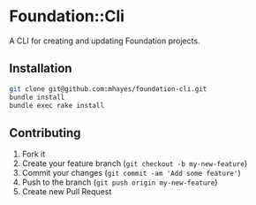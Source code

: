 # Foundation::Cli

A CLI for creating and updating Foundation projects.

## Installation

```bash
git clone git@github.com:mhayes/foundation-cli.git
bundle install
bundle exec rake install
```

## Contributing

1. Fork it
2. Create your feature branch (`git checkout -b my-new-feature`)
3. Commit your changes (`git commit -am 'Add some feature'`)
4. Push to the branch (`git push origin my-new-feature`)
5. Create new Pull Request
